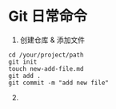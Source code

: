 # Git 日常命令

1. 创建仓库 & 添加文件
```git
cd /your/project/path
git init
touch new-add-file.md
git add .
git commit -m "add new file"
```

2. 